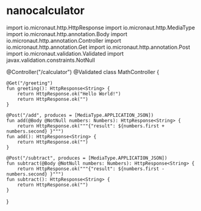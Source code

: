 # nanocalculator
import io.micronaut.http.HttpResponse
import io.micronaut.http.MediaType
import io.micronaut.http.annotation.Body
import io.micronaut.http.annotation.Controller
import io.micronaut.http.annotation.Get
import io.micronaut.http.annotation.Post
import io.micronaut.validation.Validated
import javax.validation.constraints.NotNull

@Controller("/calculator")
@Validated
class MathController {

    @Get("/greeting")
    fun greeting(): HttpResponse<String> {
        return HttpResponse.ok("Hello World!")
        return HttpResponse.ok("")
    }

    @Post("/add", produces = [MediaType.APPLICATION_JSON])
    fun add(@Body @NotNull numbers: Numbers): HttpResponse<String> {
        return HttpResponse.ok("""{"result": ${numbers.first + numbers.second} }""")
    fun add(): HttpResponse<String> {
        return HttpResponse.ok("")
    }

    @Post("/subtract", produces = [MediaType.APPLICATION_JSON])
    fun subtract(@Body @NotNull numbers: Numbers): HttpResponse<String> {
        return HttpResponse.ok("""{"result": ${numbers.first - numbers.second} }""")
    fun subtract(): HttpResponse<String> {
        return HttpResponse.ok("")
    }
}
